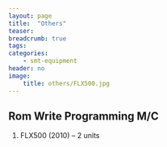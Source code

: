 ```yaml
---
layout: page
title:  "Others"
teaser:
breadcrumb: true
tags:
categories:
    - smt-equipment
header: no
image:
    title: others/FLX500.jpg
---
```


## Rom Write Programming M/C ##

1. FLX500 (2010) – 2 units
